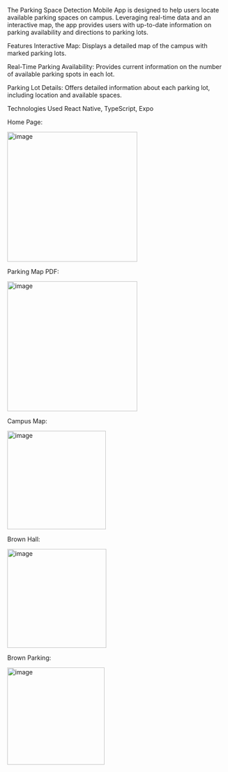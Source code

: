 The Parking Space Detection Mobile App is designed to help users locate available parking spaces on campus. Leveraging real-time data and an interactive map, the app provides users with up-to-date information on parking availability and directions to parking lots.

Features
Interactive Map: Displays a detailed map of the campus with marked parking lots.

Real-Time Parking Availability: Provides current information on the number of available parking spots in each lot.

Parking Lot Details: Offers detailed information about each parking lot, including location and available spaces.

Technologies Used
React Native, TypeScript, Expo

Home Page: 

<img width="298" alt="image" src="https://github.com/user-attachments/assets/1bd58ea4-08b7-4ea2-98c3-8510599bfd06" />

Parking Map PDF:

<img width="298" alt="image" src="https://github.com/user-attachments/assets/396f2951-4962-4771-8a98-5de0ae3ab0a4" />

Campus Map:

<img width="226" alt="image" src="https://github.com/user-attachments/assets/3b5396b4-9743-4704-a4d0-c893af332443" />

Brown Hall: 

<img width="227" alt="image" src="https://github.com/user-attachments/assets/0560513c-3ca8-4c04-bd87-52b6dfc7afe8" />

Brown Parking: 

<img width="223" alt="image" src="https://github.com/user-attachments/assets/5eef4bc2-5fce-4f0d-a853-b0614e26c6f3" />
